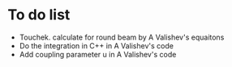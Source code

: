 # To do list
* Touchek. calculate for round beam by A Valishev's equaitons
* Do the integration in C++ in A Valishev's code
* Add coupling parameter u in A Valishev's code
